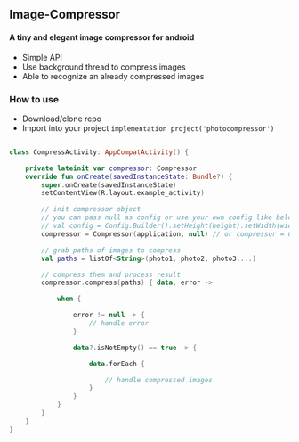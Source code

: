 ## Image-Compressor
#### A tiny and elegant image compressor for android

* Simple API
* Use background thread to compress images
* Able to recognize an already compressed images

### How to use
* Download/clone repo
* Import into your project `implementation project('photocompressor')`

```Kotlin

class CompressActivity: AppCompatActivity() {

	private lateinit var compressor: Compressor
	override fun onCreate(savedInstanceState: Bundle?) {
        super.onCreate(savedInstanceState)
        setContentView(R.layout.example_activity)

        // init compressor object
        // you can pass null as config or use your own config like below
        // val config = Config.Builder().setHeight(height).setWidth(width).setQuality(quality).build()
        compressor = Compressor(application, null) // or compressor = Compressor(application, config)

        // grab paths of images to compress
        val paths = listOf<String>(photo1, photo2, photo3....)

        // compress them and process result
        compressor.compress(paths) { data, error -> 

        	when {

        		error != null -> { 
        			// handle error
        		}

        		data?.isNotEmpty() == true -> {

        			data.forEach {

        				// handle compressed images
        			}
        		}
        	}
        }
    }
}
```